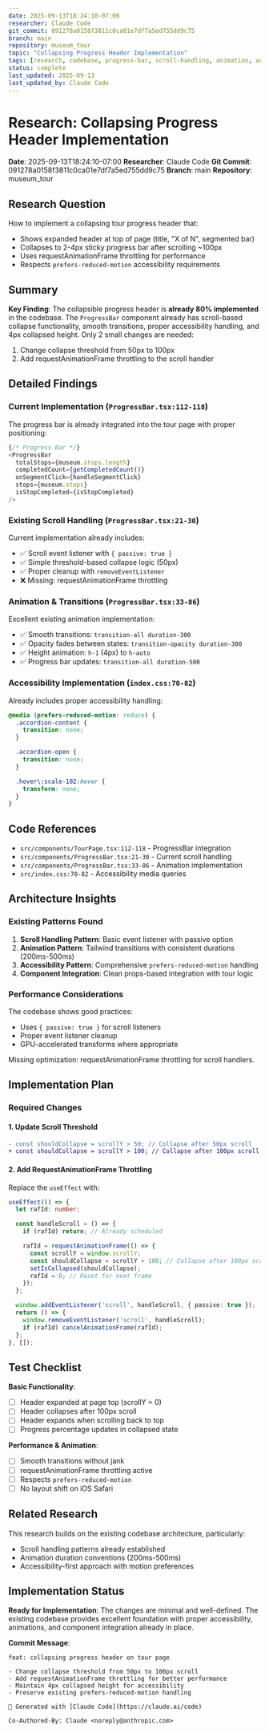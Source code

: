 ```yaml
---
date: 2025-09-13T18:24:10-07:00
researcher: Claude Code
git_commit: 091278a0158f3811c0ca01e7df7a5ed755dd9c75
branch: main
repository: museum_tour
topic: "Collapsing Progress Header Implementation"
tags: [research, codebase, progress-bar, scroll-handling, animation, accessibility]
status: complete
last_updated: 2025-09-13
last_updated_by: Claude Code
---
```


# Research: Collapsing Progress Header Implementation

**Date**: 2025-09-13T18:24:10-07:00
**Researcher**: Claude Code
**Git Commit**: 091278a0158f3811c0ca01e7df7a5ed755dd9c75
**Branch**: main
**Repository**: museum_tour

## Research Question

How to implement a collapsing tour progress header that:
- Shows expanded header at top of page (title, "X of N", segmented bar)
- Collapses to 2-4px sticky progress bar after scrolling ~100px
- Uses requestAnimationFrame throttling for performance
- Respects `prefers-reduced-motion` accessibility requirements

## Summary

**Key Finding**: The collapsible progress header is **already 80% implemented** in the codebase. The `ProgressBar` component already has scroll-based collapse functionality, smooth transitions, proper accessibility handling, and 4px collapsed height. Only 2 small changes are needed:

1. Change collapse threshold from 50px to 100px
2. Add requestAnimationFrame throttling to the scroll handler

## Detailed Findings

### Current Implementation (`ProgressBar.tsx:112-118`)

The progress bar is already integrated into the tour page with proper positioning:
```typescript
{/* Progress Bar */}
<ProgressBar
  totalStops={museum.stops.length}
  completedCount={getCompletedCount()}
  onSegmentClick={handleSegmentClick}
  stops={museum.stops}
  isStopCompleted={isStopCompleted}
/>
```

### Existing Scroll Handling (`ProgressBar.tsx:21-30`)

Current implementation already includes:
- ✅ Scroll event listener with `{ passive: true }`
- ✅ Simple threshold-based collapse logic (50px)
- ✅ Proper cleanup with `removeEventListener`
- ❌ Missing: requestAnimationFrame throttling

### Animation & Transitions (`ProgressBar.tsx:33-86`)

Excellent existing animation implementation:
- ✅ Smooth transitions: `transition-all duration-300`
- ✅ Opacity fades between states: `transition-opacity duration-300`
- ✅ Height animation: `h-1` (4px) to `h-auto`
- ✅ Progress bar updates: `transition-all duration-500`

### Accessibility Implementation (`index.css:70-82`)

Already includes proper accessibility handling:
```css
@media (prefers-reduced-motion: reduce) {
  .accordion-content {
    transition: none;
  }

  .accordion-open {
    transition: none;
  }

  .hover\:scale-102:hover {
    transform: none;
  }
}
```

## Code References

- `src/components/TourPage.tsx:112-118` - ProgressBar integration
- `src/components/ProgressBar.tsx:21-30` - Current scroll handling
- `src/components/ProgressBar.tsx:33-86` - Animation implementation
- `src/index.css:70-82` - Accessibility media queries

## Architecture Insights

### Existing Patterns Found

1. **Scroll Handling Pattern**: Basic event listener with passive option
2. **Animation Pattern**: Tailwind transitions with consistent durations (200ms-500ms)
3. **Accessibility Pattern**: Comprehensive `prefers-reduced-motion` handling
4. **Component Integration**: Clean props-based integration with tour logic

### Performance Considerations

The codebase shows good practices:
- Uses `{ passive: true }` for scroll listeners
- Proper event listener cleanup
- GPU-accelerated transforms where appropriate

Missing optimization: requestAnimationFrame throttling for scroll handlers.

## Implementation Plan

### Required Changes

#### 1. Update Scroll Threshold
```diff
- const shouldCollapse = scrollY > 50; // Collapse after 50px scroll
+ const shouldCollapse = scrollY > 100; // Collapse after 100px scroll
```

#### 2. Add RequestAnimationFrame Throttling
Replace the `useEffect` with:
```typescript
useEffect(() => {
  let rafId: number;

  const handleScroll = () => {
    if (rafId) return; // Already scheduled

    rafId = requestAnimationFrame(() => {
      const scrollY = window.scrollY;
      const shouldCollapse = scrollY > 100; // Collapse after 100px scroll
      setIsCollapsed(shouldCollapse);
      rafId = 0; // Reset for next frame
    });
  };

  window.addEventListener('scroll', handleScroll, { passive: true });
  return () => {
    window.removeEventListener('scroll', handleScroll);
    if (rafId) cancelAnimationFrame(rafId);
  };
}, []);
```

## Test Checklist

**Basic Functionality**:
- [ ] Header expanded at page top (scrollY = 0)
- [ ] Header collapses after 100px scroll
- [ ] Header expands when scrolling back to top
- [ ] Progress percentage updates in collapsed state

**Performance & Animation**:
- [ ] Smooth transitions without jank
- [ ] requestAnimationFrame throttling active
- [ ] Respects `prefers-reduced-motion`
- [ ] No layout shift on iOS Safari

## Related Research

This research builds on the existing codebase architecture, particularly:
- Scroll handling patterns already established
- Animation duration conventions (200ms-500ms)
- Accessibility-first approach with motion preferences

## Implementation Status

**Ready for Implementation**: The changes are minimal and well-defined. The existing codebase provides excellent foundation with proper accessibility, animations, and component integration already in place.

**Commit Message**:
```
feat: collapsing progress header on tour page

- Change collapse threshold from 50px to 100px scroll
- Add requestAnimationFrame throttling for better performance
- Maintain 4px collapsed height for accessibility
- Preserve existing prefers-reduced-motion handling

🤖 Generated with [Claude Code](https://claude.ai/code)

Co-Authored-By: Claude <noreply@anthropic.com>
```
